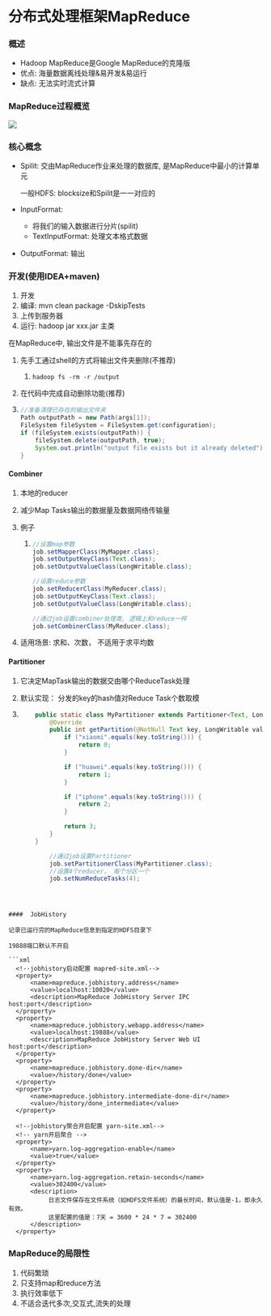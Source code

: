 # 分布式处理框架MapReduce

### 概述

*   Hadoop MapReduce是Google MapReduce的克隆版
*   优点: 海量数据离线处理&易开发&易运行
*   缺点: 无法实时流式计算

### MapReduce过程概览

![](/home/eugeo/文档/学习笔记/Java-golang-learning/bigData/MapReduce.assets/20181203204646963.png)

### 核心概念

*   Spilit: 交由MapReduce作业来处理的数据库, 是MapReduce中最小的计算单元

    一般HDFS: blocksize和Spilit是一一对应的

*   InputFormat:

    *   将我们的输入数据进行分片(spilit)
    *   TextInputFormat: 处理文本格式数据

*   OutputFormat: 输出

### 开发(使用IDEA+maven)

1.  开发
2.  编译: mvn clean package -DskipTests
3.  上传到服务器
4.  运行: hadoop jar xxx.jar 主类



在MapReduce中, 输出文件是不能事先存在的

1.  先手工通过shell的方式将输出文件夹删除(不推荐)

    1.  ```shell
        hadoop fs -rm -r /output
        ```

2.  在代码中完成自动删除功能(推荐)

3.  ```java
    //准备清理已存在的输出文件夹
    Path outputPath = new Path(args[1]);
    FileSystem fileSystem = FileSystem.get(configuration);
    if (fileSystem.exists(outputPath)) {
        fileSystem.delete(outputPath, true);
        System.out.println("output file exists but it already deleted");
    }
    ```

    

#### Combiner

1.  本地的reducer

2.  减少Map Tasks输出的数据量及数据网络传输量

3.  例子

    1.  ```java
        //设置map参数
        job.setMapperClass(MyMapper.class);
        job.setOutputKeyClass(Text.class);
        job.setOutputValueClass(LongWritable.class);
        
        //设置reduce参数
        job.setReducerClass(MyReducer.class);
        job.setOutputKeyClass(Text.class);
        job.setOutputValueClass(LongWritable.class);
        
        //通过job设置combiner处理类, 逻辑上和reduce一样
        job.setCombinerClass(MyReducer.class);
        ```

4.  适用场景: 求和、次数， 不适用于求平均数



#### Partitioner

1.  它决定MapTask输出的数据交由哪个ReduceTask处理

2.  默认实现： 分发的key的hash值对Reduce Task个数取模

3.  ```java
        public static class MyPartitioner extends Partitioner<Text, LongWritable> {
            @Override
            public int getPartition(@NotNull Text key, LongWritable value, int numPartitions) {
                if ("xiaomi".equals(key.toString())) {
                    return 0;
                }
    
                if ("huawei".equals(key.toString())) {
                    return 1;
                }
    
                if ("iphone".equals(key.toString())) {
                    return 2;
                }
    
                return 3;
            }
        }
    
            //通过job设置Partitioner
            job.setPartitionerClass(MyPartitioner.class);
            //设置4个reducer， 每个分区一个
            job.setNumReduceTasks(4);
  ```



####  JobHistory

记录已运行完的MapReduce信息到指定的HDFS目录下

19888端口默认不开启

```xml
    <!--jobhistory启动配置 mapred-site.xml-->
    <property>
        <name>mapreduce.jobhistory.address</name>
        <value>localhost:10020</value>
        <description>MapReduce JobHistory Server IPC host:port</description>
    </property>
    <property>
        <name>mapreduce.jobhistory.webapp.address</name>
        <value>localhost:19888</value>
        <description>MapReduce JobHistory Server Web UI host:port</description>
    </property>
    <property>
        <name>mapreduce.jobhistory.done-dir</name>
        <value>/history/done</value>
    </property>
    <property>
        <name>mapreduce.jobhistory.intermediate-done-dir</name>
        <value>/history/done_intermediate</value>
    </property>

    <!--jobhistory聚合开启配置 yarn-site.xml-->
    <!-- yarn开启聚合 -->
    <property>
        <name>yarn.log-aggregation-enable</name>
        <value>true</value>
    </property>
    <property>
        <name>yarn.log-aggregation.retain-seconds</name>
        <value>302400</value>
	    <description>
		     日志文件保存在文件系统（如HDFS文件系统）的最长时间，默认值是-1，即永久有效。
		     这里配置的值是：7天 = 3600 * 24 * 7 = 302400
		</description>
    </property>
```



### MapReduce的局限性

1.  代码繁琐
2.  只支持map和reduce方法
3.  执行效率低下
4.  不适合迭代多次,交互式,流失的处理